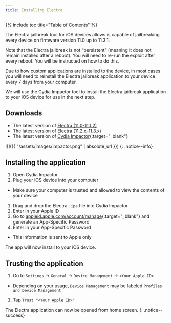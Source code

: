 ```yaml
---
title: Installing Electra
---
```


{% include toc title="Table of Contents" %}

The Electra jailbreak tool for iOS devices allows is capable of jailbreaking every device on firmware version 11.0 up to 11.3.1.

Note that the Electra jailbreak is not “persistent” (meaning it does not remain installed after a reboot). You will need to re-run the exploit after every reboot. You will be instructed on how to do this.

Due to how custom applications are installed to the device, in most cases you will need to reinstall the Electra jailbreak application to your device every 7 days from your computer.

We will use the Cydia Impactor tool to install the Electra jailbreak application to your iOS device for use in the next step.

## Downloads
- The latest version of [Electra (11.0-11.1.2)](https://github.com/coolstar/electra-ipas/raw/master/Electra%201.0.4.ipa)
- The latest version of [Electra (11.2.x-11.3.x)](https://raw.githubusercontent.com/coolstar/electra-ipas/master/Electra1131-1.0.3-vfs.ipa)
- The latest version of [Cydia Impactor](http://www.cydiaimpactor.com/){:target="_blank"}

![]({{ "/assets/images/impactor.png" | absolute_url }})
{: .notice--info}

## Installing the application

1. Open Cydia Impactor
1. Plug your iOS device into your computer
  - Make sure your computer is trusted and allowed to view the contents of your device
1. Drag and drop the Electra `.ipa` file into Cydia Impactor
1. Enter in your Apple ID
1. Go to [appleid.apple.com/account/manage](https://appleid.apple.com/account/manage){:target="_blank"} and generate an App-Specific Password
1. Enter in your App-Specific Password
  - This information is sent to Apple only

The app will now install to your iOS device.

## Trusting the application

1. Go to `Settings` -> `General` -> `Device Management` -> `<Your Apple ID>`
  - Depending on your usage, `Device Management` may be labeled `Profiles and Device Management`
1. Tap `Trust "<Your Apple ID>"`

The Electra application can now be opened from home screen.
{: .notice--success}
